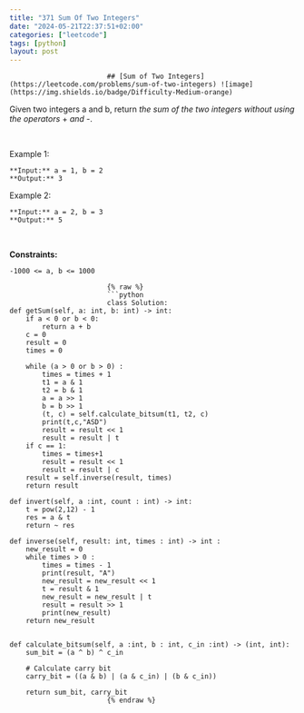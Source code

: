 ```yaml
---
title: "371 Sum Of Two Integers"
date: "2024-05-21T22:37:51+02:00"
categories: ["leetcode"]
tags: [python]
layout: post
---
```



                            ## [Sum of Two Integers](https://leetcode.com/problems/sum-of-two-integers) ![image](https://img.shields.io/badge/Difficulty-Medium-orange)

Given two integers a and b, return *the sum of the two integers without using the operators* + *and* -.

 

Example 1:

```
**Input:** a = 1, b = 2
**Output:** 3

```

Example 2:

```
**Input:** a = 2, b = 3
**Output:** 5

```

 

**Constraints:**

	-1000 <= a, b <= 1000

                            {% raw %}
                            ```python
                            class Solution:
    def getSum(self, a: int, b: int) -> int:
        if a < 0 or b < 0:
            return a + b
        c = 0
        result = 0
        times = 0

        while (a > 0 or b > 0) :
            times = times + 1
            t1 = a & 1
            t2 = b & 1
            a = a >> 1
            b = b >> 1
            (t, c) = self.calculate_bitsum(t1, t2, c)
            print(t,c,"ASD")
            result = result << 1
            result = result | t
        if c == 1:
            times = times+1
            result = result << 1
            result = result | c
        result = self.inverse(result, times)
        return result

    def invert(self, a :int, count : int) -> int:
        t = pow(2,12) - 1
        res = a & t
        return ~ res

    def inverse(self, result: int, times : int) -> int :
        new_result = 0
        while times > 0 :
            times = times - 1
            print(result, "A")
            new_result = new_result << 1
            t = result & 1
            new_result = new_result | t
            result = result >> 1
            print(new_result)
        return new_result


    def calculate_bitsum(self, a :int, b : int, c_in :int) -> (int, int):
        sum_bit = (a ^ b) ^ c_in

        # Calculate carry bit
        carry_bit = ((a & b) | (a & c_in) | (b & c_in))

        return sum_bit, carry_bit
                            {% endraw %}
                            